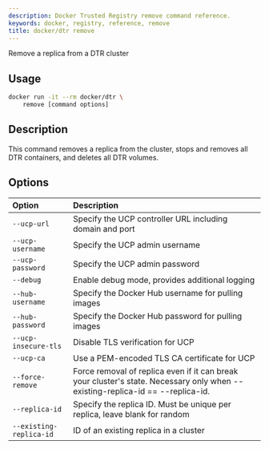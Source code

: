 ```yaml
---
description: Docker Trusted Registry remove command reference.
keywords: docker, registry, reference, remove
title: docker/dtr remove
---
```

Remove a replica from a DTR cluster

## Usage

```bash
docker run -it --rm docker/dtr \
    remove [command options]
```

## Description

This command removes a replica from the cluster, stops and removes all DTR containers, and deletes all DTR volumes.

## Options

| Option                  | Description                                                                                                                    |
|:----------------------- |:------------------------------------------------------------------------------------------------------------------------------ |
| `--ucp-url`             | Specify the UCP controller URL including domain and port                                                                       |
| `--ucp-username`        | Specify the UCP admin username                                                                                                 |
| `--ucp-password`        | Specify the UCP admin password                                                                                                 |
| `--debug`               | Enable debug mode, provides additional logging                                                                                 |
| `--hub-username`        | Specify the Docker Hub username for pulling images                                                                             |
| `--hub-password`        | Specify the Docker Hub password for pulling images                                                                             |
| `--ucp-insecure-tls`    | Disable TLS verification for UCP                                                                                               |
| `--ucp-ca`              | Use a PEM-encoded TLS CA certificate for UCP                                                                                   |
| `--force-remove`        | Force removal of replica even if it can break your cluster's state. Necessary only when --existing-replica-id == --replica-id. |
| `--replica-id`          | Specify the replica ID. Must be unique per replica, leave blank for random                                                     |
| `--existing-replica-id` | ID of an existing replica in a cluster                                                                                         |